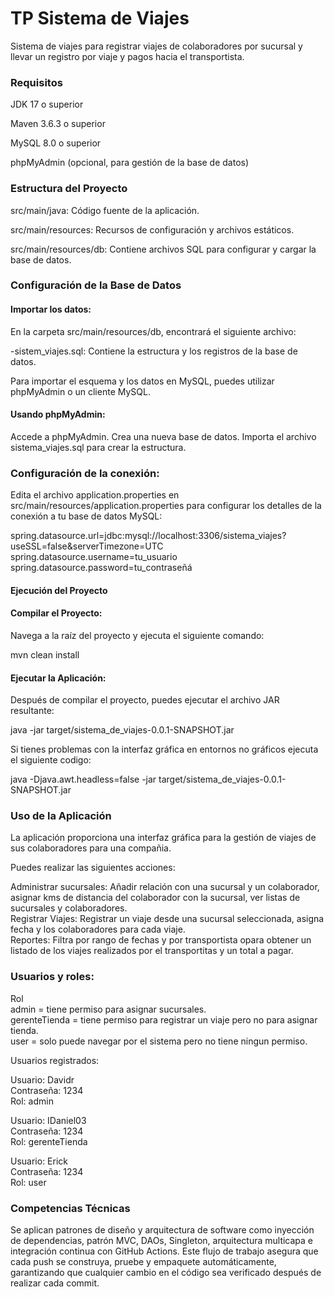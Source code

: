 # TP Sistema de Viajes

Sistema de viajes para registrar viajes de colaboradores por sucursal y llevar un registro por viaje y pagos hacia el transportista.

###  Requisitos
JDK 17 o superior

Maven 3.6.3 o superior

MySQL 8.0 o superior

phpMyAdmin (opcional, para gestión de la base de datos)

###  Estructura del Proyecto


src/main/java: Código fuente de la aplicación.

src/main/resources: Recursos de configuración y archivos estáticos.

src/main/resources/db: Contiene archivos SQL para configurar y cargar la base de datos.


###  Configuración de la Base de Datos
#### Importar los datos:

En la carpeta src/main/resources/db, encontrará el siguiente archivo:

-sistem_viajes.sql: Contiene la estructura y los registros de la base de datos.

Para importar el esquema y los datos en MySQL, puedes utilizar phpMyAdmin o un cliente MySQL.

#### Usando phpMyAdmin:

Accede a phpMyAdmin.
Crea una nueva base de datos.
Importa el archivo sistema_viajes.sql para crear la estructura.

### Configuración de la conexión:

Edita el archivo application.properties en src/main/resources/application.properties para configurar los detalles de la conexión a tu base de datos MySQL:

spring.datasource.url=jdbc:mysql://localhost:3306/sistema_viajes?useSSL=false&serverTimezone=UTC
spring.datasource.username=tu_usuario
spring.datasource.password=tu_contraseñá

#### Ejecución del Proyecto

#### Compilar el Proyecto:

Navega a la raíz del proyecto y ejecuta el siguiente comando:

mvn clean install

#### Ejecutar la Aplicación:

Después de compilar el proyecto, puedes ejecutar el archivo JAR resultante:


java -jar target/sistema_de_viajes-0.0.1-SNAPSHOT.jar

Si tienes problemas con la interfaz gráfica en entornos no gráficos ejecuta el siguiente codigo:

java -Djava.awt.headless=false -jar target/sistema_de_viajes-0.0.1-SNAPSHOT.jar

### Uso de la Aplicación
La aplicación proporciona una interfaz gráfica para la gestión de viajes de sus colaboradores para una compañia. 

Puedes realizar las siguientes acciones:

Administrar sucursales: Añadir relación con una sucursal y un colaborador, asignar kms de distancia del colaborador con la sucursal, ver listas de sucursales y colaboradores.\
Registrar Viajes: Registrar un viaje desde una sucursal seleccionada, asigna fecha y los colaboradores para cada viaje.\
Reportes: Filtra por rango de fechas y por transportista opara obtener un listado de los viajes realizados por el transportitas y un total a pagar.

### Usuarios y roles:
Rol\
admin = tiene permiso para asignar sucursales.\
gerenteTienda = tiene permiso para registrar un viaje pero no para asignar tienda.\
user = solo puede navegar por el sistema pero no tiene ningun permiso.

Usuarios registrados:

Usuario: Davidr\
Contraseña: 1234\
Rol: admin

Usuario: IDaniel03\
Contraseña: 1234\
Rol: gerenteTienda 

Usuario: Erick\
Contraseña: 1234\
Rol: user


### Competencias Técnicas 

Se aplican patrones de diseño y arquitectura de software como inyección de dependencias, patrón MVC, DAOs, Singleton, arquitectura multicapa e integración continua con GitHub Actions. Este flujo de trabajo asegura que cada push se construya, pruebe y empaquete automáticamente, garantizando que cualquier cambio en el código sea verificado después de realizar cada commit.



